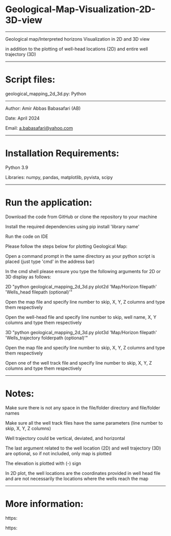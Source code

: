 # Geological-Map-Visualization-2D-3D-view
--------------------------------------------------------------------------------------------------------------------------------------
Geological map/Interpreted horizons Visualization in 2D and 3D view 

in addition to the plotting of well-head locations (2D) and entire well trajectory (3D)

--------------------------------------------------------------------------------------------------------------------------------------
# Script files:

geological_mapping_2d_3d.py: Python

--------------------------------------------------------------------------------------------------------------------------------------

Author: Amir Abbas Babasafari (AB)

Date: April 2024

Email: a.babasafari@yahoo.com

--------------------------------------------------------------------------------------------------------------------------------------
# Installation Requirements:

Python 3.9

Libraries: numpy, pandas, matplotlib, pyvista, scipy

--------------------------------------------------------------------------------------------------------------------------------------
# Run the application:

Download the code from GitHub or clone the repository to your machine

Install the required dependencies using pip install 'library name'

Run the code on IDE

Please follow the steps below for plotting Geological Map:

Open a command prompt in the same directory as your python script is placed (just type 'cmd' in the address bar)

In the cmd shell please ensure you type the following arguments for 2D or 3D display as follows:

2D
"python geological_mapping_2d_3d.py plot2d 'Map/Horizon filepath' 'Wells_head filepath (optional)'"

Open the map file and specify line number to skip, X, Y, Z columns and type them respectively 

Open the well-head file and specify line number to skip, well name, X, Y columns and type them respectively 

3D
"python geological_mapping_2d_3d.py plot3d 'Map/Horizon filepath' 'Wells_trajectory folderpath (optional)'"

Open the map file and specify line number to skip, X, Y, Z columns and type them respectively 

Open one of the well track file and specify line number to skip, X, Y, Z columns and type them respectively 

--------------------------------------------------------------------------------------------------------------------------------------
# Notes:

Make sure there is not any space in the file/folder directory and file/folder names

Make sure all the well track files have the same parameters (line number to skip, X, Y, Z columns)

Well trajectory could be vertical, deviated, and horizontal

The last argument related to the well location (2D) and well trajectory (3D) are optional, so if not included, only map is plotted

The elevation is plotted with (-) sign

In 2D plot, the well locations are the coordinates provided in well head file and are not necessarily the locations where the wells reach the map 

--------------------------------------------------------------------------------------------------------------------------------------
# More information:


https:


https:


